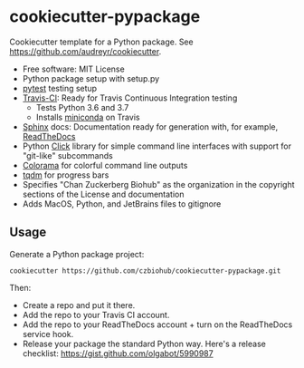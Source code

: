 cookiecutter-pypackage
======================

Cookiecutter template for a Python package. See <https://github.com/audreyr/cookiecutter>.

-   Free software: MIT License
- Python package setup with setup.py
-   [pytest](https://docs.pytest.org/en/latest/ ) testing setup
-   [Travis-CI](http://travis-ci.org/): Ready for Travis Continuous Integration testing
    - Tests Python 3.6 and 3.7
    - Installs [miniconda](https://docs.conda.io/en/latest/miniconda.html) on
      Travis
-   [Sphinx](http://sphinx-doc.org/) docs: Documentation ready for generation with, for example, [ReadTheDocs](https://readthedocs.org/)
- Python [Click](https://click.palletsprojects.com/en/7.x/) library for simple
  command line interfaces with support for "git-like" subcommands
- [Colorama](https://pypi.org/project/colorama/) for colorful command line
  outputs
- [tqdm](https://tqdm.github.io/) for progress bars
- Specifies "Chan Zuckerberg Biohub" as the organization in the copyright
  sections of the License and documentation
- Adds MacOS, Python, and JetBrains files to gitignore

Usage
-----

Generate a Python package project:

    cookiecutter https://github.com/czbiohub/cookiecutter-pypackage.git

Then:

-   Create a repo and put it there.
-   Add the repo to your Travis CI account.
-   Add the repo to your ReadTheDocs account + turn on the ReadTheDocs service hook.
-   Release your package the standard Python way. Here's a release checklist: <https://gist.github.com/olgabot/5990987>
